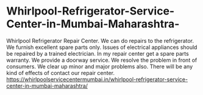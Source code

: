 # Whirlpool-Refrigerator-Service-Center-in-Mumbai-Maharashtra-
 Whirlpool Refrigerator Repair Center. We can do repairs to the refrigerator. We furnish excellent spare parts only. Issues of electrical appliances should be repaired by a trained electrician. In my repair center get a spare parts warranty. We provide a doorway service. We resolve the problem in front of consumers. We clear up minor and major problems also. There will be any kind of effects of contact our repair center.   https://whirlpoolservicecentermumbai.in/whirlpool-refrigerator-service-center-in-mumbai-maharashtra/
